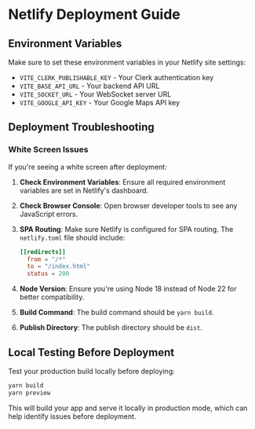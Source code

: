 # Netlify Deployment Guide

## Environment Variables

Make sure to set these environment variables in your Netlify site settings:

- `VITE_CLERK_PUBLISHABLE_KEY` - Your Clerk authentication key
- `VITE_BASE_API_URL` - Your backend API URL
- `VITE_SOCKET_URL` - Your WebSocket server URL
- `VITE_GOOGLE_API_KEY` - Your Google Maps API key

## Deployment Troubleshooting

### White Screen Issues

If you're seeing a white screen after deployment:

1. **Check Environment Variables**: Ensure all required environment variables are set in Netlify's dashboard.

2. **Check Browser Console**: Open browser developer tools to see any JavaScript errors.

3. **SPA Routing**: Make sure Netlify is configured for SPA routing. The `netlify.toml` file should include:

   ```toml
   [[redirects]]
     from = "/*"
     to = "/index.html"
     status = 200
   ```

4. **Node Version**: Ensure you're using Node 18 instead of Node 22 for better compatibility.

5. **Build Command**: The build command should be `yarn build`.

6. **Publish Directory**: The publish directory should be `dist`.

## Local Testing Before Deployment

Test your production build locally before deploying:

```bash
yarn build
yarn preview
```

This will build your app and serve it locally in production mode, which can help identify issues before deployment.